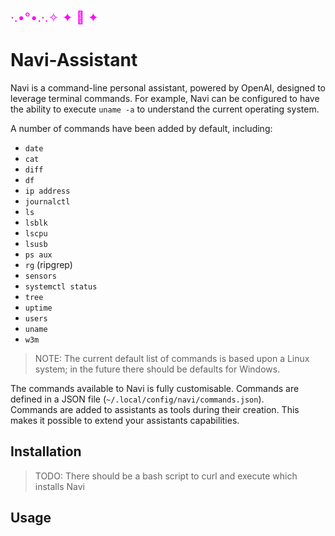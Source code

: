 
<span style="color: magenta; font-size: 20px;">·.•°•.·.✧ ✦ 🧚 ✦</span> 
# Navi-Assistant

Navi is a command-line personal assistant, powered by OpenAI,  designed to leverage terminal commands. For example, Navi can be configured to have the ability to execute `uname -a` to understand the current operating system.  

A number of commands have been added by default, including:  
- `date`
- `cat`
- `diff`
- `df`
- `ip address`
- `journalctl`
- `ls`
- `lsblk`
- `lscpu`
- `lsusb`
- `ps aux`
- `rg` (ripgrep)
- `sensors`
- `systemctl status`
- `tree`
- `uptime`
- `users`
- `uname`
- `w3m`

> NOTE: The current default list of commands is based upon a Linux system; in the future there should be defaults for Windows.  

The commands available to Navi is fully customisable. Commands are defined in a JSON file (`~/.local/config/navi/commands.json`).  
Commands are added to assistants as tools during their creation. This makes it possible to extend your assistants capabilities.

## Installation
> TODO: There should be a bash script to curl and execute which installs Navi

## Usage

